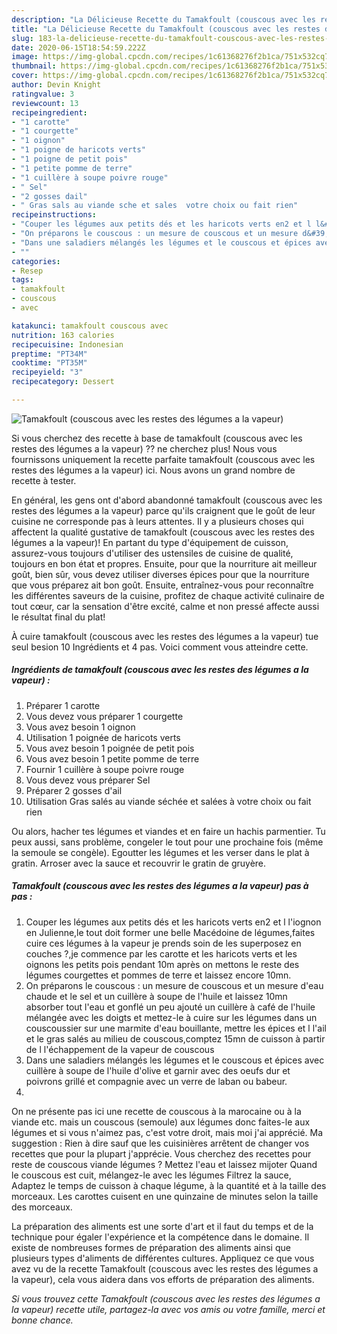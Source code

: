 ```yaml
---
description: "La Délicieuse Recette du Tamakfoult (couscous avec les restes des légumes a la vapeur)"
title: "La Délicieuse Recette du Tamakfoult (couscous avec les restes des légumes a la vapeur)"
slug: 183-la-delicieuse-recette-du-tamakfoult-couscous-avec-les-restes-des-legumes-a-la-vapeur
date: 2020-06-15T18:54:59.222Z
image: https://img-global.cpcdn.com/recipes/1c61368276f2b1ca/751x532cq70/tamakfoult-couscous-avec-les-restes-des-legumes-a-la-vapeur-photo-principale-de-la-recette.jpg
thumbnail: https://img-global.cpcdn.com/recipes/1c61368276f2b1ca/751x532cq70/tamakfoult-couscous-avec-les-restes-des-legumes-a-la-vapeur-photo-principale-de-la-recette.jpg
cover: https://img-global.cpcdn.com/recipes/1c61368276f2b1ca/751x532cq70/tamakfoult-couscous-avec-les-restes-des-legumes-a-la-vapeur-photo-principale-de-la-recette.jpg
author: Devin Knight
ratingvalue: 3
reviewcount: 13
recipeingredient:
- "1 carotte"
- "1 courgette"
- "1 oignon"
- "1 poigne de haricots verts"
- "1 poigne de petit pois"
- "1 petite pomme de terre"
- "1 cuillère à soupe poivre rouge"
- " Sel"
- "2 gosses dail"
- " Gras sals au viande sche et sales  votre choix ou fait rien"
recipeinstructions:
- "Couper les légumes aux petits dés et les haricots verts en2 et l l&#39;iognon en Julienne,le tout doit former une belle Macédoine de légumes,faites cuire ces légumes à la vapeur je prends soin de les superposez en couches ?,je commence par les carotte et les haricots verts et les oignons les petits pois pendant 10m après on mettons le reste des légumes courgettes et pommes de terre et laissez encore 10mn."
- "On préparons le couscous : un mesure de couscous et un mesure d&#39;eau chaude et le sel et un cuillère à soupe de l&#39;huile et laissez 10mn absorber tout l&#39;eau et gonflé un peu ajouté un cuillère à café de l&#39;huile mélangée avec les doigts et mettez-le à cuire sur les légumes dans un couscoussier sur une marmite d&#39;eau bouillante, mettre les épices et l l&#39;ail et le gras salés au milieu de couscous,comptez 15mn de cuisson à partir de l l&#39;échappement de la vapeur de couscous"
- "Dans une saladiers mélangés les légumes et le couscous et épices avec cuillère à soupe de l&#39;huile d&#39;olive et garnir avec des oeufs dur et poivrons grillé et compagnie avec un verre de laban ou babeur."
- ""
categories:
- Resep
tags:
- tamakfoult
- couscous
- avec

katakunci: tamakfoult couscous avec 
nutrition: 163 calories
recipecuisine: Indonesian
preptime: "PT34M"
cooktime: "PT35M"
recipeyield: "3"
recipecategory: Dessert

---
```



![Tamakfoult (couscous avec les restes des légumes a la vapeur)](https://img-global.cpcdn.com/recipes/1c61368276f2b1ca/751x532cq70/tamakfoult-couscous-avec-les-restes-des-legumes-a-la-vapeur-photo-principale-de-la-recette.jpg)

Si vous cherchez des recette à base de tamakfoult (couscous avec les restes des légumes a la vapeur) ?? ne cherchez plus! Nous vous fournissons uniquement la recette parfaite tamakfoult (couscous avec les restes des légumes a la vapeur) ici. Nous avons un grand nombre de recette à tester.

En général, les gens ont d'abord abandonné tamakfoult (couscous avec les restes des légumes a la vapeur) parce qu'ils craignent que le goût de leur cuisine ne corresponde pas à leurs attentes. Il y a plusieurs choses qui affectent la qualité gustative de tamakfoult (couscous avec les restes des légumes a la vapeur)! En partant du type d'équipement de cuisson, assurez-vous toujours d'utiliser des ustensiles de cuisine de qualité, toujours en bon état et propres. Ensuite, pour que la nourriture ait meilleur goût, bien sûr, vous devez utiliser diverses épices pour que la nourriture que vous préparez ait bon goût. Ensuite, entraînez-vous pour reconnaître les différentes saveurs de la cuisine, profitez de chaque activité culinaire de tout cœur, car la sensation d'être excité, calme et non pressé affecte aussi le résultat final du plat!

<!--inarticleads1-->

À cuire tamakfoult (couscous avec les restes des légumes a la vapeur) tue seul besion 10 Ingrédients et 4 pas. Voici comment vous atteindre cette.

##### Ingrédients de tamakfoult (couscous avec les restes des légumes a la vapeur) :

1. Préparer 1 carotte
1. Vous devez vous préparer 1 courgette
1. Vous avez besoin 1 oignon
1. Utilisation 1 poignée de haricots verts
1. Vous avez besoin 1 poignée de petit pois
1. Vous avez besoin 1 petite pomme de terre
1. Fournir 1 cuillère à soupe poivre rouge
1. Vous devez vous préparer  Sel
1. Préparer 2 gosses d&#39;ail
1. Utilisation  Gras salés au viande séchée et salées à votre choix ou fait rien


Ou alors, hacher tes légumes et viandes et en faire un hachis parmentier. Tu peux aussi, sans problème, congeler le tout pour une prochaine fois (même la semoule se congèle). Egoutter les légumes et les verser dans le plat à gratin. Arroser avec la sauce et recouvrir le gratin de gruyère. 

<!--inarticleads2-->

##### Tamakfoult (couscous avec les restes des légumes a la vapeur) pas à pas :

1. Couper les légumes aux petits dés et les haricots verts en2 et l l&#39;iognon en Julienne,le tout doit former une belle Macédoine de légumes,faites cuire ces légumes à la vapeur je prends soin de les superposez en couches ?,je commence par les carotte et les haricots verts et les oignons les petits pois pendant 10m après on mettons le reste des légumes courgettes et pommes de terre et laissez encore 10mn.
1. On préparons le couscous : un mesure de couscous et un mesure d&#39;eau chaude et le sel et un cuillère à soupe de l&#39;huile et laissez 10mn absorber tout l&#39;eau et gonflé un peu ajouté un cuillère à café de l&#39;huile mélangée avec les doigts et mettez-le à cuire sur les légumes dans un couscoussier sur une marmite d&#39;eau bouillante, mettre les épices et l l&#39;ail et le gras salés au milieu de couscous,comptez 15mn de cuisson à partir de l l&#39;échappement de la vapeur de couscous
1. Dans une saladiers mélangés les légumes et le couscous et épices avec cuillère à soupe de l&#39;huile d&#39;olive et garnir avec des oeufs dur et poivrons grillé et compagnie avec un verre de laban ou babeur.
1. 


On ne présente pas ici une recette de couscous à la marocaine ou à la viande etc. mais un couscous (semoule) aux légumes donc faites-le aux légumes et si vous n&#39;aimez pas, c&#39;est votre droit, mais moi j&#39;ai apprécié. Ma suggestion : Rien à dire sauf que les cuisinières arrêtent de changer vos recettes que pour la plupart j&#39;apprécie. Vous cherchez des recettes pour reste de couscous viande légumes ? Mettez l&#39;eau et laissez mijoter Quand le couscous est cuit, mélangez-le avec les légumes Filtrez la sauce, Adaptez le temps de cuisson à chaque légume, à la quantité et à la taille des morceaux. Les carottes cuisent en une quinzaine de minutes selon la taille des morceaux. 

<!--inarticleads1-->

<p>
La préparation des aliments est une sorte d'art et il faut du temps et de la technique pour égaler l'expérience et la compétence dans le domaine. Il existe de nombreuses formes de préparation des aliments ainsi que plusieurs types d'aliments de différentes cultures. Appliquez ce que vous avez vu de la recette Tamakfoult (couscous avec les restes des légumes a la vapeur), cela vous aidera dans vos efforts de préparation des aliments.
</p>

<p>
<i>Si vous trouvez cette Tamakfoult (couscous avec les restes des légumes a la vapeur) recette utile, partagez-la avec vos amis ou votre famille, merci et bonne chance.</i>
</p>

